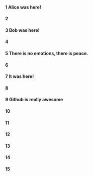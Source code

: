 #### 1 Alice was here!
#### 2
#### 3 Bob was here!
#### 4
#### 5 There is no emotions, there is peace.
#### 6
#### 7 It was here!
#### 8
#### 9 Github is really awesome
#### 10
#### 11
#### 12
#### 13
#### 14
#### 15